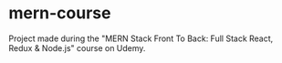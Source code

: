 # mern-course
Project made during the "MERN Stack Front To Back: Full Stack React, Redux &amp; Node.js" course on Udemy.
